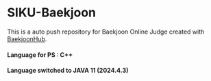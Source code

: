 # SIKU-Baekjoon
This is a auto push repository for Baekjoon Online Judge created with [BaekjoonHub](https://github.com/BaekjoonHub/BaekjoonHub).

#### Language for PS : C++

#### Language switched to JAVA 11 (2024.4.3)
